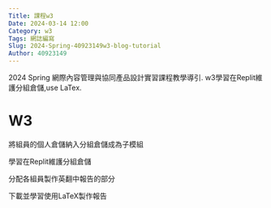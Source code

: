```yaml
---
Title: 課程w3
Date: 2024-03-14 12:00
Category: w3
Tags: 網誌編寫
Slug: 2024-Spring-40923149w3-blog-tutorial
Author: 40923149
---
```


2024 Spring 網際內容管理與協同產品設計實習課程教學導引.
w3學習在Replit維護分組倉儲,use LaTex.

<!-- PELICAN_END_SUMMARY -->

# W3
將組員的個人倉儲納入分組倉儲成為子模組

學習在Replit維護分組倉儲

分配各組員製作英翻中報告的部分

下載並學習使用LaTeX製作報告